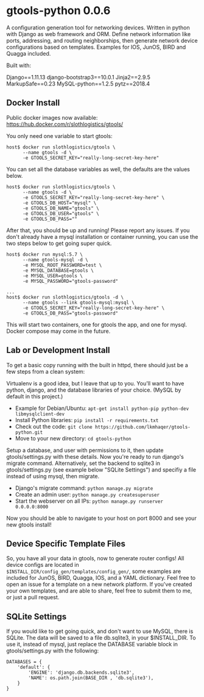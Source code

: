 # gtools-python 0.0.6

A configuration generation tool for networking devices. Written in python with Django as web framework and ORM. Define network information like ports, addressing, and routing neighborships, then generate network device configurations based on templates. Examples for IOS, JunOS, BIRD and Quagga included.

Built with:

Django==1.11.13
django-bootstrap3==10.0.1
Jinja2==2.9.5
MarkupSafe==0.23
MySQL-python==1.2.5
pytz==2018.4

## Docker Install

Public docker images now available: https://hub.docker.com/r/slothlogistics/gtools/

You only need one variable to start gtools:

```
host$ docker run slothlogistics/gtools \
      --name gtools -d \
      -e GTOOLS_SECRET_KEY="really-long-secret-key-here"
```

You can set all the database variables as well, the defaults are the values below.

```
host$ docker run slothlogistics/gtools \
      --name gtools -d \
      -e GTOOLS_SECRET_KEY="really-long-secret-key-here" \
      -e GTOOLS_DB_HOST="mysql" \
      -e GTOOLS_DB_NAME="gtools" \
      -e GTOOLS_DB_USER="gtools" \
      -e GTOOLS_DB_PASS=""
```

After that, you should be up and running! Please report any issues. If you don't already have a mysql installation or container running, you can use the two steps below to get going super quick.

```
host$ docker run mysql:5.7 \
      --name gtools-mysql -d \
      -e MYSQL_ROOT_PASSWORD=test \
      -e MYSQL_DATABASE=gtools \
      -e MYSQL_USER=gtools \
      -e MYSQL_PASSWORD="gtools-password"

...
host$ docker run slothlogistics/gtools -d \
      --name gtools --link gtools-mysql:mysql \
      -e GTOOLS_SECRET_KEY="really-long-secret-key-here" \
      -e GTOOLS_DB_PASS="gtools-password"
```

This will start two containers, one for gtools the app, and one for mysql. Docker compose may come in the future.

## Lab or Development Install

To get a basic copy running with the built in httpd, there should just be a few steps from a clean system:

Virtualenv is a good idea, but I leave that up to you. You'll want to have python, django, and the database libraries of your choice. (MySQL by default in this project.)

* Example for Debian/Ubuntu: `apt-get install python-pip python-dev libmysqlclient-dev`
* Install Python libraries: `pip install -r requirements.txt`
* Check out the code: `git clone https://github.com/lkmhaqer/gtools-python.git`
* Move to your new directory: `cd gtools-python`

Setup a database, and user with permissions to it, then update gtools/settings.py with these details. Now you're ready to run django's migrate command. Alternatively, set the backend to sqlite3 in gtools/settings.py (see example below "SQLite Settings") and specifiy a file instead of using mysql, then migrate.

* Django's migrate command: `python manage.py migrate`
* Create an admin user: `python manage.py createsuperuser`
* Start the webserver on all IPs: `python manage.py runserver 0.0.0.0:8000`

Now you should be able to navigate to your host on port 8000 and see your new gtools install!

## Device Specific Template Files

So, you have all your data in gtools, now to generate router configs! All device configs are located in `$INSTALL_DIR/config_gen/templates/config_gen/`, some examples are included for JunOS, BIRD, Quagga, IOS, and a YAML dictionary. Feel free to open an issue for a template on a new network platform. If you've created your own templates, and are able to share, feel free to submit them to me, or just a pull request.

## SQLite Settings

If you would like to get going quick, and don't want to use MySQL, there is SQLite. The data will be saved to a file db.sqlite3, in your $INSTALL_DIR. To use it, instead of mysql, just replace the DATABASE variable block in gtools/settings.py with the following:

```
DATABASES = {
    'default': {
        'ENGINE': 'django.db.backends.sqlite3',
        'NAME': os.path.join(BASE_DIR , 'db.sqlite3'),
    }
}
```
